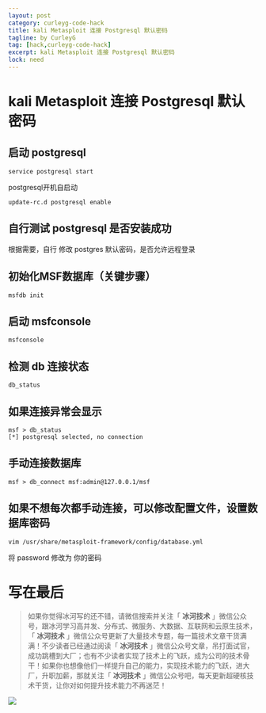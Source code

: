 ```yaml
---
layout: post
category: curleyg-code-hack
title: kali Metasploit 连接 Postgresql 默认密码
tagline: by CurleyG
tag: [hack,curleyg-code-hack]
excerpt: kali Metasploit 连接 Postgresql 默认密码
lock: need
---
```


# kali Metasploit 连接 Postgresql 默认密码

## 启动 postgresql 

```
service postgresql start
```

postgresql开机自启动

```
update-rc.d postgresql enable
```

## 自行测试 postgresql 是否安装成功

根据需要，自行 修改 postgres 默认密码，是否允许远程登录

## 初始化MSF数据库（关键步骤）

```
msfdb init
```

## 启动 msfconsole

```
msfconsole
```

## 检测 db 连接状态

```
db_status
```

## 如果连接异常会显示

```
msf > db_status
[*] postgresql selected, no connection
```

## 手动连接数据库

```
msf > db_connect msf:admin@127.0.0.1/msf
```

## 如果不想每次都手动连接，可以修改配置文件，设置数据库密码

```
vim /usr/share/metasploit-framework/config/database.yml
```

将 password 修改为 你的密码

# 写在最后

> 如果你觉得冰河写的还不错，请微信搜索并关注「 **冰河技术** 」微信公众号，跟冰河学习高并发、分布式、微服务、大数据、互联网和云原生技术，「 **冰河技术** 」微信公众号更新了大量技术专题，每一篇技术文章干货满满！不少读者已经通过阅读「 **冰河技术** 」微信公众号文章，吊打面试官，成功跳槽到大厂；也有不少读者实现了技术上的飞跃，成为公司的技术骨干！如果你也想像他们一样提升自己的能力，实现技术能力的飞跃，进大厂，升职加薪，那就关注「 **冰河技术** 」微信公众号吧，每天更新超硬核技术干货，让你对如何提升技术能力不再迷茫！


![](https://img-blog.csdnimg.cn/20200906013715889.png)
